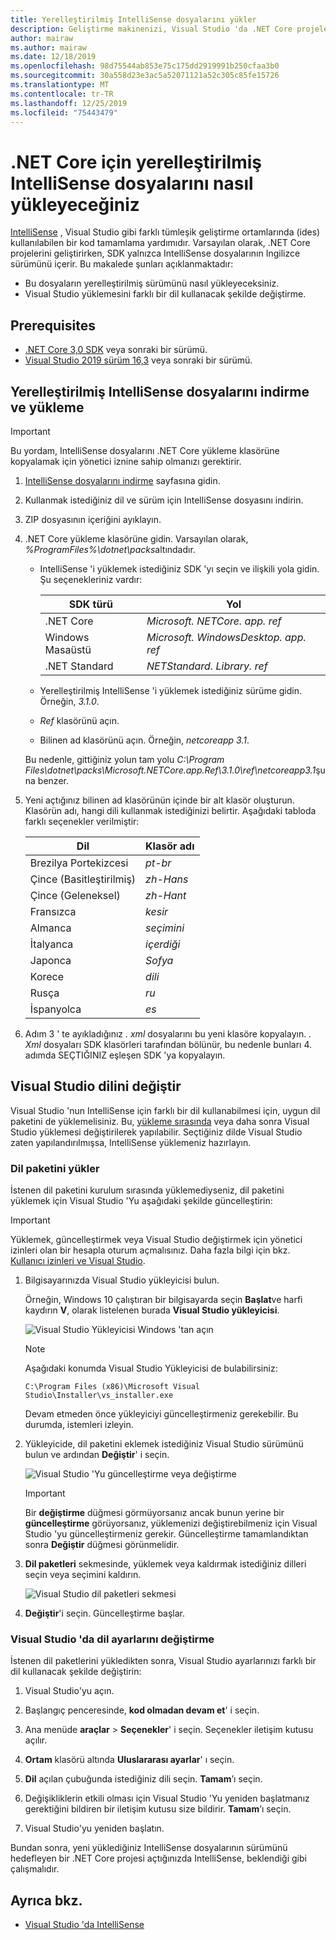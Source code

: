 ```yaml
---
title: Yerelleştirilmiş IntelliSense dosyalarını yükler
description: Geliştirme makinenizi, Visual Studio 'da .NET Core projeleri için yerelleştirilmiş IntelliSense dosyalarını kullanacak şekilde ayarlamayı öğrenin.
author: mairaw
ms.author: mairaw
ms.date: 12/18/2019
ms.openlocfilehash: 98d75544ab853e75c175dd2919991b250cfaa3b0
ms.sourcegitcommit: 30a558d23e3ac5a52071121a52c305c85fe15726
ms.translationtype: MT
ms.contentlocale: tr-TR
ms.lasthandoff: 12/25/2019
ms.locfileid: "75443479"
---
```

# <a name="how-to-install-localized-intellisense-files-for-net-core"></a>.NET Core için yerelleştirilmiş IntelliSense dosyalarını nasıl yükleyeceğiniz

[IntelliSense](/visualstudio/ide/using-intellisense) , Visual Studio gibi farklı tümleşik geliştirme ortamlarında (ides) kullanılabilen bir kod tamamlama yardımıdır. Varsayılan olarak, .NET Core projelerini geliştirirken, SDK yalnızca IntelliSense dosyalarının Ingilizce sürümünü içerir. Bu makalede şunları açıklanmaktadır:

- Bu dosyaların yerelleştirilmiş sürümünü nasıl yükleyeceksiniz.
- Visual Studio yüklemesini farklı bir dil kullanacak şekilde değiştirme.

## <a name="prerequisites"></a>Prerequisites

- [.NET Core 3,0 SDK](https://dotnet.microsoft.com/download/dotnet-core) veya sonraki bir sürümü.
- [Visual Studio 2019 sürüm 16,3](https://visualstudio.microsoft.com/downloads/?utm_medium=microsoft&utm_source=docs.microsoft.com&utm_campaign=inline+link&utm_content=download+vs2019) veya sonraki bir sürümü.

## <a name="download-and-install-the-localized-intellisense-files"></a>Yerelleştirilmiş IntelliSense dosyalarını indirme ve yükleme

> [!IMPORTANT]
> Bu yordam, IntelliSense dosyalarını .NET Core yükleme klasörüne kopyalamak için yönetici iznine sahip olmanızı gerektirir.

1. [IntelliSense dosyalarını indirme](https://dotnet.microsoft.com/download/dotnet-core/intellisense) sayfasına gidin.

1. Kullanmak istediğiniz dil ve sürüm için IntelliSense dosyasını indirin.

1. ZIP dosyasının içeriğini ayıklayın.

1. .NET Core yükleme klasörüne gidin. Varsayılan olarak, *%ProgramFiles%\dotnet\packs*altındadır.

   - IntelliSense 'i yüklemek istediğiniz SDK 'yı seçin ve ilişkili yola gidin. Şu seçenekleriniz vardır:

      | SDK türü        | Yol                               |
      | --------------- | ---------------------------------- |
      | .NET Core       | *Microsoft. NETCore. app. ref*        |
      | Windows Masaüstü | *Microsoft. WindowsDesktop. app. ref* |
      | .NET Standard   | *NETStandard. Library. ref*          |
   
   - Yerelleştirilmiş IntelliSense 'i yüklemek istediğiniz sürüme gidin. Örneğin, *3.1.0*.
   - *Ref* klasörünü açın.
   - Bilinen ad klasörünü açın. Örneğin, *netcoreapp 3.1*.

   Bu nedenle, gittiğiniz yolun tam yolu *C:\Program Files\dotnet\packs\Microsoft.NETCore.app.Ref\3.1.0\ref\netcoreapp3.1*şuna benzer.

1. Yeni açtığınız bilinen ad klasörünün içinde bir alt klasör oluşturun. Klasörün adı, hangi dili kullanmak istediğinizi belirtir. Aşağıdaki tabloda farklı seçenekler verilmiştir:

   | Dil              | Klasör adı |
   | --------------------- | ----------- |
   | Brezilya Portekizcesi  | *pt-br*     |
   | Çince (Basitleştirilmiş)  | *zh-Hans*   |
   | Çince (Geleneksel) | *zh-Hant*   |
   | Fransızca                | *kesir*        |
   | Almanca                | *seçimini*        |
   | İtalyanca               | *içerdiği*        |
   | Japonca              | *Sofya*        |
   | Korece                | *dili*        |
   | Rusça               | *ru*        |
   | İspanyolca               | *es*        |

1. Adım 3 ' te ayıkladığınız *. xml* dosyalarını bu yeni klasöre kopyalayın. *. Xml* dosyaları SDK klasörleri tarafından bölünür, bu nedenle bunları 4. adımda SEÇTIĞINIZ eşleşen SDK 'ya kopyalayın.

## <a name="modify-visual-studio-language"></a>Visual Studio dilini değiştir

Visual Studio 'nun IntelliSense için farklı bir dil kullanabilmesi için, uygun dil paketini de yüklemelisiniz. Bu, [yükleme sırasında](/visualstudio/install/install-visual-studio#step-6---install-language-packs-optional) veya daha sonra Visual Studio yüklemesi değiştirilerek yapılabilir. Seçtiğiniz dilde Visual Studio zaten yapılandırılmışsa, IntelliSense yüklemeniz hazırlayın.

### <a name="install-the-language-pack"></a>Dil paketini yükler

İstenen dil paketini kurulum sırasında yüklemediyseniz, dil paketini yüklemek için Visual Studio 'Yu aşağıdaki şekilde güncelleştirin:

> [!IMPORTANT]
> Yüklemek, güncelleştirmek veya Visual Studio değiştirmek için yönetici izinleri olan bir hesapla oturum açmalısınız. Daha fazla bilgi için bkz. [Kullanıcı izinleri ve Visual Studio](/visualstudio/ide/user-permissions-and-visual-studio).

1. Bilgisayarınızda Visual Studio yükleyicisi bulun.

   Örneğin, Windows 10 çalıştıran bir bilgisayarda seçin **Başlat**ve harfi kaydırın **V**, olarak listelenen burada **Visual Studio yükleyicisi**.

   ![Visual Studio Yükleyicisi Windows 'tan açın](./media/localized-intellisense/vs-installer-windows-start.png)

   > [!NOTE]
   > Aşağıdaki konumda Visual Studio Yükleyicisi de bulabilirsiniz:
   >
   > `C:\Program Files (x86)\Microsoft Visual Studio\Installer\vs_installer.exe`

   Devam etmeden önce yükleyiciyi güncelleştirmeniz gerekebilir. Bu durumda, istemleri izleyin.

1. Yükleyicide, dil paketini eklemek istediğiniz Visual Studio sürümünü bulun ve ardından **Değiştir**' i seçin.

   ![Visual Studio 'Yu güncelleştirme veya değiştirme](./media/localized-intellisense/vs-installer-modify.png)

   > [!IMPORTANT]
   > Bir **değiştirme** düğmesi görmüyorsanız ancak bunun yerine bir **güncelleştirme** görüyorsanız, yüklemenizi değiştirebilmeniz için Visual Studio 'yu güncelleştirmeniz gerekir.
   > Güncelleştirme tamamlandıktan sonra **Değiştir** düğmesi görünmelidir.

1. **Dil paketleri** sekmesinde, yüklemek veya kaldırmak istediğiniz dilleri seçin veya seçimini kaldırın.

   ![Visual Studio dil paketleri sekmesi](./media/localized-intellisense/vs-modify-language-packs.png)

1. **Değiştir**'i seçin. Güncelleştirme başlar.

### <a name="modify-language-settings-in-visual-studio"></a>Visual Studio 'da dil ayarlarını değiştirme

İstenen dil paketlerini yükledikten sonra, Visual Studio ayarlarınızı farklı bir dil kullanacak şekilde değiştirin:

1. Visual Studio'yu açın.

1. Başlangıç penceresinde, **kod olmadan devam et**' i seçin.

1. Ana menüde **araçlar** > **Seçenekler**' i seçin. Seçenekler iletişim kutusu açılır.

1. **Ortam** klasörü altında **Uluslararası ayarlar**' ı seçin.

1. **Dil** açılan çubuğunda istediğiniz dili seçin. **Tamam**’ı seçin. 

1. Değişikliklerin etkili olması için Visual Studio 'Yu yeniden başlatmanız gerektiğini bildiren bir iletişim kutusu size bildirir. **Tamam**’ı seçin.

1. Visual Studio'yu yeniden başlatın.

Bundan sonra, yeni yüklediğiniz IntelliSense dosyalarının sürümünü hedefleyen bir .NET Core projesi açtığınızda IntelliSense, beklendiği gibi çalışmalıdır.

## <a name="see-also"></a>Ayrıca bkz.

- [Visual Studio 'da IntelliSense](/visualstudio/ide/using-intellisense)
